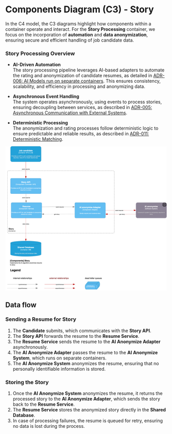 # Components Diagram (C3) - Story

In the C4 model, the C3 diagrams highlight how components within a container operate and interact. For the **Story Processing** container, we focus on the incorporation of **automation** and **data anonymization**, ensuring secure and efficient handling of job candidate data.

### Story Processing Overview

- **AI-Driven Automation**  
  The story processing pipeline leverages AI-based adapters to automate the rating and anonymization of candidate resumes, as detailed in [ADR-006: AI Models run on separate containers](/ADR/ADR-006-ai-models-run-on-separate-containers.md). This ensures consistency, scalability, and efficiency in processing and anonymizing data.

- **Asynchronous Event Handling**  
  The system operates asynchronously, using events to process stories, ensuring decoupling between services, as described in [ADR-005: Asynchronous Communication with External Systems](/ADR/ADR-005-async-with-external-systems.md).

- **Deterministic Processing**  
  The anonymization and rating processes follow deterministic logic to ensure predictable and reliable results, as described in [ADR-011: Deterministic Matching](/ADR/ADR-011-deterministic-matching.md).

![Components Diagram (C3) - Story Processing](/C4/images/C3-components-story.png)


## Data flow

### Sending a Resume for Story

1. The **Candidate** submits, which communicates with the **Story API**.
2. The **Story API** forwards the resume to the **Resume Service**.
3. The **Resume Service** sends the resume to the **AI Anonymize Adapter** asynchronously.
4. The **AI Anonymize Adapter** passes the resume to the **AI Anonymize System**, which runs on separate containers.
5. The **AI Anonymize System** anonymizes the resume, ensuring that no personally identifiable information is stored.

### Storing the Story

1. Once the **AI Anonymize System** anonymizes the resume, it returns the processed story to the **AI Anonymize Adapter**, which sends the story back to the **Resume Service**.
2. The **Resume Service** stores the anonymized story directly in the **Shared Database**.
3. In case of processing failures, the resume is queued for retry, ensuring no data is lost during the process.


